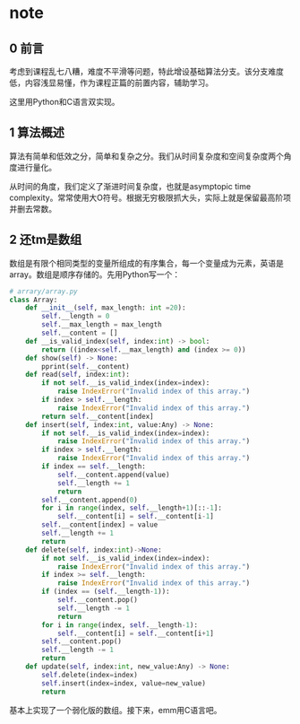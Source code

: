 # note

## 0 前言

考虑到课程乱七八糟，难度不平滑等问题，特此增设基础算法分支。该分支难度低，内容浅显易懂，作为课程正篇的前置内容，辅助学习。

这里用Python和C语言双实现。

## 1 算法概述

算法有简单和低效之分，简单和复杂之分。我们从时间复杂度和空间复杂度两个角度进行量化。

从时间的角度，我们定义了渐进时间复杂度，也就是asymptopic time complexity。常常使用大O符号。根据无穷极限抓大头，实际上就是保留最高阶项并删去常数。

## 2 还tm是数组

数组是有限个相同类型的变量所组成的有序集合，每一个变量成为元素，英语是array。数组是顺序存储的。先用Python写一个：

```python
# arrary/array.py
class Array:
    def __init__(self, max_length: int =20):
        self.__length = 0
        self.__max_length = max_length
        self.__content = []
    def __is_valid_index(self, index:int) -> bool:
        return ((index<self.__max_length) and (index >= 0))
    def show(self) -> None:
        pprint(self.__content)
    def read(self, index:int):
        if not self.__is_valid_index(index=index):
            raise IndexError("Invalid index of this array.")
        if index > self.__length:
            raise IndexError("Invalid index of this array.")
        return self.__content[index]
    def insert(self, index:int, value:Any) -> None:
        if not self.__is_valid_index(index=index):
            raise IndexError("Invalid index of this array.")
        if index > self.__length:
            raise IndexError("Invalid index of this array.")
        if index == self.__length:
            self.__content.append(value)
            self.__length += 1
            return 
        self.__content.append(0)
        for i in range(index, self.__length+1)[::-1]:
            self.__content[i] = self.__content[i-1]
        self.__content[index] = value
        self.__length += 1
        return 
    def delete(self, index:int)->None:
        if not self.__is_valid_index(index=index):
            raise IndexError("Invalid index of this array.")
        if index >= self.__length:
            raise IndexError("Invalid index of this array.")
        if (index == (self.__length-1)):
            self.__content.pop()
            self.__length -= 1
            return 
        for i in range(index, self.__length-1):
            self.__content[i] = self.__content[i+1]
        self.__content.pop()
        self.__length -= 1
        return 
    def update(self, index:int, new_value:Any) -> None:
        self.delete(index=index)
        self.insert(index=index, value=new_value)
        return 
```

基本上实现了一个弱化版的数组。接下来，emm用C语言吧。
